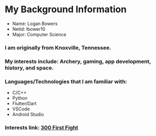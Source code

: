 # My Background Information
* Name: Logan Bowers
* Netid: lbower10
* Major: Computer Science


### I am originally from Knoxville, Tennessee.

### My interests include: Archery, gaming, app development, history, and space.

### Languages/Technologies that I am familiar with:
* C/C++
* Python
* Flutter/Dart
* VSCode
* Android Studio

### Interests link: [300 First Fight](https://www.youtube.com/watch?v=VeK-d553Mjk)